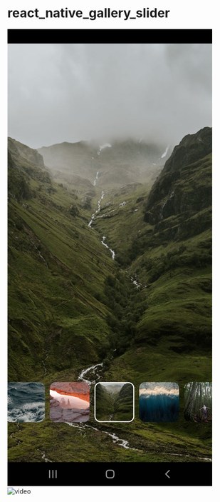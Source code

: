 # react_native_gallery_slider
![](src/images/image.jpg)
![video](https://user-images.githubusercontent.com/32832295/150753057-45711250-7236-44b5-a575-e22f49824759.gif)
